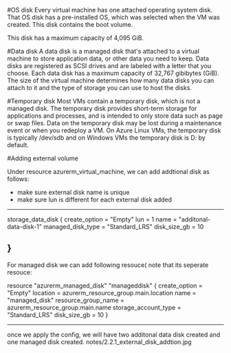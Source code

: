 #OS disk
Every virtual machine has one attached operating system disk. That OS disk has a pre-installed OS, which was selected when the VM was created. This disk contains the boot volume.

This disk has a maximum capacity of 4,095 GiB.

#Data disk
A data disk is a managed disk that's attached to a virtual machine to store application data, or other data you need to keep. Data disks are registered as SCSI drives and are labeled with a letter that you choose. Each data disk has a maximum capacity of 32,767 gibibytes (GiB). The size of the virtual machine determines how many data disks you can attach to it and the type of storage you can use to host the disks.

#Temporary disk
Most VMs contain a temporary disk, which is not a managed disk. The temporary disk provides short-term storage for applications and processes, and is intended to only store data such as page or swap files. Data on the temporary disk may be lost during a maintenance event or when you redeploy a VM.
On Azure Linux VMs, the temporary disk is typically /dev/sdb and on Windows VMs the temporary disk is D: by default.


#Adding external volume

Under resource azurerm_virtual_machine, we can add addtional disk as follows:

- make sure external disk name is unique
- make sure lun is different for each external disk added

-----------------------------------------------
storage_data_disk {
create_option = "Empty"
lun = 1
name = "additonal-data-disk-1"
managed_disk_type = "Standard_LRS"
disk_size_gb = 10

}
-----------------------------------------------

For managed disk we can add following resouce( note that its seperate resouce: 

resource "azurerm_managed_disk" "manageddisk" {
create_option = "Empty"
location = azurerm_resource_group.main.location
name = "managed_disk"
resource_group_name = azurerm_resource_group.main.name
storage_account_type = "Standard_LRS"
disk_size_gb = 10
}

-----------------------------------------------

once we apply the config, we will have two additonal data disk created and one managed disk created.
notes/2.2.1_external_disk_addtion.jpg

